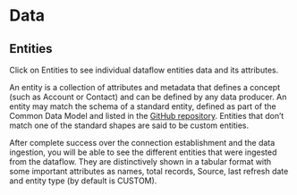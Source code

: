 # Data

## Entities

Click on Entities to see individual dataflow entities data and its attributes. 

An entity is a collection of attributes and metadata that defines a concept (such as Account or Contact) and can be defined by any data producer. An entity may match the schema of a standard entity, defined as part of the Common Data Model and listed in the [GitHub repository](https://aka.ms/cdmrepo). Entities that don’t match one of the standard shapes are said to be custom entities.

After complete success over the connection establishment and the data ingestion, you will be able to see the different entities that were ingested from the dataflow. They are distinctively shown in a tabular format with some important attributes as names, total records, Source, last refresh date and entity type (by default is CUSTOM).
